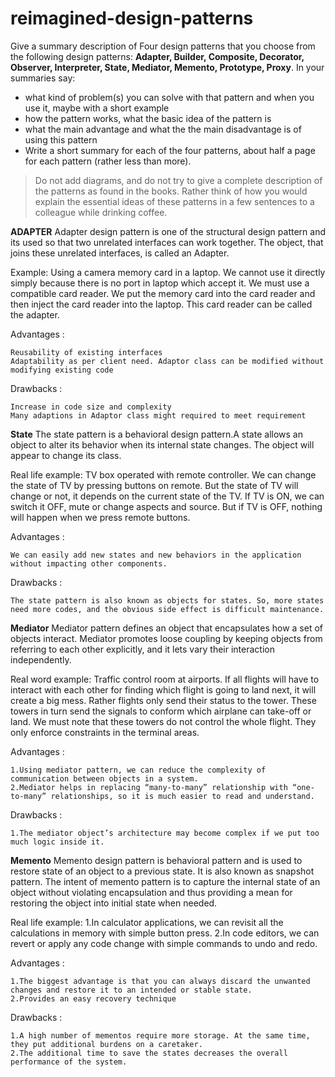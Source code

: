 # reimagined-design-patterns

Give a summary description of Four design patterns that you choose from the following design patterns: **Adapter,  Builder, Composite, Decorator, Observer, Interpreter, State, Mediator, Memento, Prototype, Proxy**. In your summaries say:

- what kind of problem(s) you can solve with that pattern and when you use it, maybe with a short example
- how the pattern works, what the basic idea of the pattern is
- what the main advantage and what the the main disadvantage is of using this pattern
- Write a short summary for each of the four patterns, about half a page for each pattern (rather less than more). 

> Do not add diagrams, and do not try to give a complete description of the patterns as found in the books. Rather think of how you would explain the essential ideas of these patterns in a few sentences to a colleague while drinking coffee.

**ADAPTER**
Adapter design pattern is one of the structural design pattern and its used so that two unrelated interfaces can work together. The object, that joins these unrelated interfaces, is called an Adapter.

Example: Using a camera memory card in a laptop. We cannot use it directly simply because there is no port in laptop which accept it. We must use a compatible card reader. We put the memory card into the card reader and then inject the card reader into the laptop. This card reader can be called the adapter.

Advantages :

    Reusability of existing interfaces
    Adaptability as per client need. Adaptor class can be modified without modifying existing code

Drawbacks :

    Increase in code size and complexity
    Many adaptions in Adaptor class might required to meet requirement

**State**
The state pattern is a behavioral design pattern.A state allows an object to alter its behavior when its internal state changes. The object will appear to change its class.

Real life example:
TV box operated with remote controller. We can change the state of TV by pressing buttons on remote. But the state of TV will change or not, it depends on the current state of the TV. If TV is ON, we can switch it OFF, mute or change aspects and source. But if TV is OFF, nothing will happen when we press remote buttons.

Advantages :

    We can easily add new states and new behaviors in the application without impacting other components.

Drawbacks :

    The state pattern is also known as objects for states. So, more states need more codes, and the obvious side effect is difficult maintenance. 
    
**Mediator**
Mediator pattern defines an object that encapsulates how a set of objects interact. Mediator promotes loose coupling by keeping objects from referring to each other explicitly, and it lets vary their interaction independently.

Real word example:
Traffic control room at airports. If all flights will have to interact with each other for finding which flight is going to land next, it will create a big mess.
Rather flights only send their status to the tower. These towers in turn send the signals to conform which airplane can take-off or land. We must note that these towers do not control the whole flight. They only enforce constraints in the terminal areas.

Advantages :

    1.Using mediator pattern, we can reduce the complexity of communication between objects in a system.
    2.Mediator helps in replacing “many-to-many” relationship with “one-to-many” relationships, so it is much easier to read and understand.

Drawbacks :

    1.The mediator object’s architecture may become complex if we put too much logic inside it.
    
**Memento**
Memento design pattern is behavioral pattern and is used to restore state of an object to a previous state. It is also known as snapshot pattern.
The intent of memento pattern is to capture the internal state of an object without violating encapsulation and thus providing a mean for restoring the object into initial state when needed.

Real life example:
1.In calculator applications, we can revisit all the calculations in memory with simple button press.
2.In code editors, we can revert or apply any code change with simple commands to undo and redo.

Advantages :

    1.The biggest advantage is that you can always discard the unwanted changes and restore it to an intended or stable state.
    2.Provides an easy recovery technique

Drawbacks :

    1.A high number of mementos require more storage. At the same time, they put additional burdens on a caretaker.
    2.The additional time to save the states decreases the overall performance of the system.


